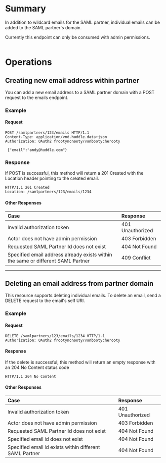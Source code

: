 # Summary #

In addition to wildcard emails for the SAML partner, individual emails can be added to the SAML partner's domain.

Currently this endpoint can only be consumed with admin permissions.

|  |
|:-|

# Operations #
## Creating new email address within partner ##

You can add a new email address to a SAML partner domain with a POST request to the emails endpoint.

### Example ###
#### Request ####
```
POST /samlpartners/123/emails HTTP/1.1
Content-Type: application/vnd.huddle.data+json
Authorization: OAuth2 frootymcnooty/vonbootycherooty
```
```
 {"email":"andy@huddle.com"}
```

### Response ###
If POST is successful, this method will return a 201 Created with the Location header pointing to the created email.

```
HTTP/1.1 201 Created
Location: /samlpartners/123/emails/1234
```

#### Other Responses ####

|Case|Response|
|:---|:-------|
|Invalid authorization token|401 Unauthorized|
|Actor does not have admin permission|403 Forbidden|
|Requested SAML Partner Id does not exist|404 Not Found|
|Specified email address already exists within the same or different SAML Partner|409 Conflict|


---


## Deleting an email address from partner domain ##

This resource supports deleting individual emails. To delete an email, send a DELETE request to the email's self URI.


### Example ###
#### Request ####
```
DELETE /samlpartners/123/emails/1234 HTTP/1.1
Authorization: OAuth2 frootymcnooty/vonbootycherooty
```

#### Response ####

If the delete is successful, this method will return an empty response with an 204 No Content status code

```
HTTP/1.1 204 No Content
```

#### Other Responses ####

|Case|Response|
|:---|:-------|
|Invalid authorization token|401 Unauthorized|
|Actor does not have admin permission|403 Forbidden|
|Requested SAML Partner Id does not exist|404 Not Found|
|Specified email id does not exist|404 Not Found|
|Specified email id exists within different SAML Partner|404 Not Found|
